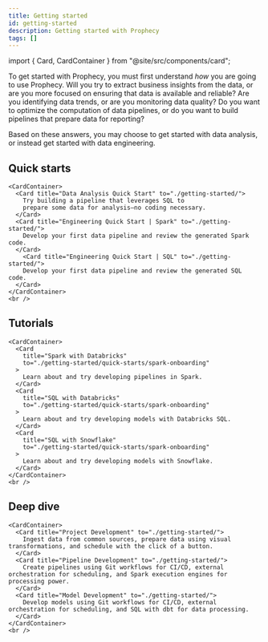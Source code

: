 ```yaml
---
title: Getting started
id: getting-started
description: Getting started with Prophecy
tags: []
---
```


import { Card, CardContainer } from "@site/src/components/card";

To get started with Prophecy, you must first understand _how_ you are going to use Prophecy. Will you try to extract business insights from the data, or are you more focused on ensuring that data is available and reliable? Are you identifying data trends, or are you monitoring data quality? Do you want to optimize the computation of data pipelines, or do you want to build pipelines that prepare data for reporting?

Based on these answers, you may choose to get started with data analysis, or instead get started with data engineering.

## Quick starts

```mdx-code-block
<CardContainer>
  <Card title="Data Analysis Quick Start" to="./getting-started/">
    Try building a pipeline that leverages SQL to
    prepare some data for analysis—no coding necessary.
  </Card>
  <Card title="Engineering Quick Start | Spark" to="./getting-started/">
    Develop your first data pipeline and review the generated Spark code.
  </Card>
    <Card title="Engineering Quick Start | SQL" to="./getting-started/">
    Develop your first data pipeline and review the generated SQL code.
  </Card>
</CardContainer>
<br />
```

## Tutorials

```mdx-code-block
<CardContainer>
  <Card
    title="Spark with Databricks"
    to="./getting-started/quick-starts/spark-onboarding"
  >
    Learn about and try developing pipelines in Spark.
  </Card>
  <Card
    title="SQL with Databricks"
    to="./getting-started/quick-starts/spark-onboarding"
  >
    Learn about and try developing models with Databricks SQL.
  </Card>
  <Card
    title="SQL with Snowflake"
    to="./getting-started/quick-starts/spark-onboarding"
  >
    Learn about and try developing models with Snowflake.
  </Card>
</CardContainer>
<br />
```

## Deep dive

```mdx-code-block
<CardContainer>
  <Card title="Project Development" to="./getting-started/">
    Ingest data from common sources, prepare data using visual transformations, and schedule with the click of a button.
  </Card>
  <Card title="Pipeline Development" to="./getting-started/">
    Create pipelines using Git workflows for CI/CD, external orchestration for scheduling, and Spark execution engines for processing power.
  </Card>
  <Card title="Model Development" to="./getting-started/">
    Develop models using Git workflows for CI/CD, external orchestration for scheduling, and SQL with dbt for data processing.
  </Card>
</CardContainer>
<br />
```
